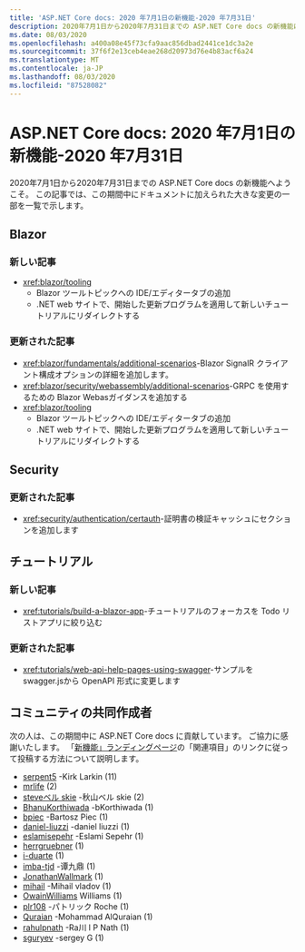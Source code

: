 ```yaml
---
title: 'ASP.NET Core docs: 2020 年7月1日の新機能-2020 年7月31日'
description: 2020年7月1日から2020年7月31日までの ASP.NET Core docs の新機能について説明します。
ms.date: 08/03/2020
ms.openlocfilehash: a400a08e45f73cfa9aac856dbad2441ce1dc3a2e
ms.sourcegitcommit: 37f6f2e13ceb4eae268d20973d76e4b83acf6a24
ms.translationtype: MT
ms.contentlocale: ja-JP
ms.lasthandoff: 08/03/2020
ms.locfileid: "87528082"
---
```

# <a name="aspnet-core-docs-whats-new-for-july-1-2020---july-31-2020"></a>ASP.NET Core docs: 2020 年7月1日の新機能-2020 年7月31日

2020年7月1日から2020年7月31日までの ASP.NET Core docs の新機能へようこそ。 この記事では、この期間中にドキュメントに加えられた大きな変更の一部を一覧で示します。

## <a name="blazor"></a>Blazor

### <a name="new-articles"></a>新しい記事

- <xref:blazor/tooling>
  - Blazor ツールトピックへの IDE/エディタータブの追加
  - .NET web サイトで、開始した更新プログラムを適用して新しいチュートリアルにリダイレクトする

### <a name="updated-articles"></a>更新された記事

- <xref:blazor/fundamentals/additional-scenarios>-Blazor SignalR クライアント構成オプションの詳細を追加します。
- <xref:blazor/security/webassembly/additional-scenarios>-GRPC を使用するための Blazor Webasガイダンスを追加する
- <xref:blazor/tooling>
  - Blazor ツールトピックへの IDE/エディタータブの追加
  - .NET web サイトで、開始した更新プログラムを適用して新しいチュートリアルにリダイレクトする

## <a name="security"></a>Security

### <a name="updated-articles"></a>更新された記事

- <xref:security/authentication/certauth>-証明書の検証キャッシュにセクションを追加します

## <a name="tutorials"></a>チュートリアル

### <a name="new-articles"></a>新しい記事

- <xref:tutorials/build-a-blazor-app>-チュートリアルのフォーカスを Todo リストアプリに絞り込む

### <a name="updated-articles"></a>更新された記事

- <xref:tutorials/web-api-help-pages-using-swagger>-サンプルを swagger.jsから OpenAPI 形式に変更します

## <a name="community-contributors"></a>コミュニティの共同作成者

次の人は、この期間中に ASP.NET Core docs に貢献しています。 ご協力に感謝いたします。 「[新機能」ランディングページ](index.yml)の「関連項目」のリンクに従って投稿する方法について説明します。

- [serpent5](https://github.com/serpent5) -Kirk Larkin (11)
- [mrlife](https://github.com/mrlife) (2)
- [steveベル skie](https://github.com/stevebelskie) -秋山ベル skie (2)
- [BhanuKorthiwada](https://github.com/BhanuKorthiwada) -bKorthiwada (1)
- [bpiec](https://github.com/bpiec) -Bartosz Piec (1)
- [daniel-liuzzi](https://github.com/daniel-liuzzi) -daniel liuzzi (1)
- [eslamisepehr](https://github.com/eslamisepehr) -Eslami Sepehr (1)
- [herrgruebner](https://github.com/herrgruebner) (1)
- [i-duarte](https://github.com/i-duarte) (1)
- [imba-tjd](https://github.com/imba-tjd) -谭九鼎 (1)
- [JonathanWallmark](https://github.com/JonathanWallmark) (1)
- [mihail](https://github.com/mihail-vladov) -Mihail vladov (1)
- [OwainWilliams](https://github.com/OwainWilliams) Williams (1)
- [plr108](https://github.com/plr108) -パトリック Roche (1)
- [Quraian](https://github.com/Quraian) -Mohammad AlQuraian (1)
- [rahulpnath](https://github.com/rahulpnath) -Ra川 l P Nath (1)
- [sguryev](https://github.com/sguryev) -sergey G (1)
